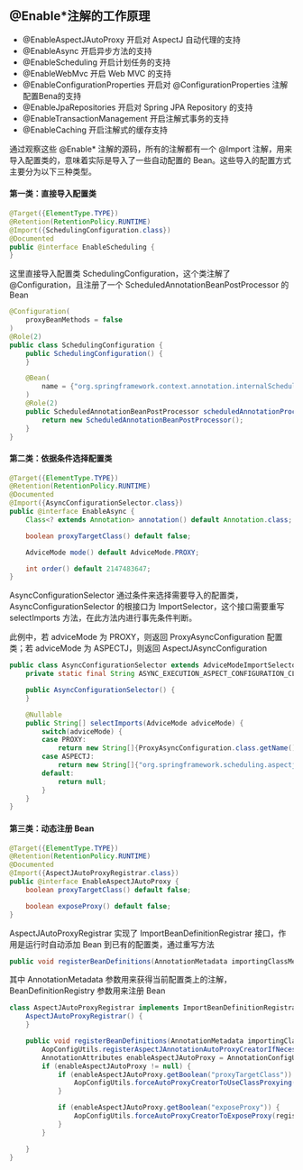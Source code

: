 ## @Enable*注解的工作原理

- @EnableAspectJAutoProxy 开启对 AspectJ 自动代理的支持
- @EnableAsync 开启异步方法的支持
- @EnableScheduling 开启计划任务的支持
- @EnableWebMvc 开启 Web MVC 的支持
- @EnableConfigurationProperties 开启对 @ConfigurationProperties 注解配置Bena的支持
- @EnableJpaRepositories 开启对 Spring JPA Repository 的支持
- @EnableTransactionManagement 开启注解式事务的支持
- @EnableCaching 开启注解式的缓存支持

通过观察这些 @Enable* 注解的源码，所有的注解都有一个 @Import 注解，用来导入配置类的，意味着实际是导入了一些自动配置的 Bean。这些导入的配置方式主要分为以下三种类型。

#### 第一类：直接导入配置类
```java
@Target({ElementType.TYPE})
@Retention(RetentionPolicy.RUNTIME)
@Import({SchedulingConfiguration.class})
@Documented
public @interface EnableScheduling {
}
```
这里直接导入配置类 SchedulingConfiguration，这个类注解了 @Configuration，且注册了一个 ScheduledAnnotationBeanPostProcessor 的 Bean
```java
@Configuration(
    proxyBeanMethods = false
)
@Role(2)
public class SchedulingConfiguration {
    public SchedulingConfiguration() {
    }

    @Bean(
        name = {"org.springframework.context.annotation.internalScheduledAnnotationProcessor"}
    )
    @Role(2)
    public ScheduledAnnotationBeanPostProcessor scheduledAnnotationProcessor() {
        return new ScheduledAnnotationBeanPostProcessor();
    }
}
```

#### 第二类：依据条件选择配置类

```java
@Target({ElementType.TYPE})
@Retention(RetentionPolicy.RUNTIME)
@Documented
@Import({AsyncConfigurationSelector.class})
public @interface EnableAsync {
    Class<? extends Annotation> annotation() default Annotation.class;

    boolean proxyTargetClass() default false;

    AdviceMode mode() default AdviceMode.PROXY;

    int order() default 2147483647;
}
```
AsyncConfigurationSelector 通过条件来选择需要导入的配置类， AsyncConfigurationSelector 的根接口为 ImportSelector，这个接口需要重写 selectImports 方法，在此方法内进行事先条件判断。

此例中，若 adviceMode 为 PROXY，则返回 ProxyAsyncConfiguration 配置类；若 adviceMode 为 ASPECTJ，则返回 AspectJAsyncConfiguration

```java
public class AsyncConfigurationSelector extends AdviceModeImportSelector<EnableAsync> {
    private static final String ASYNC_EXECUTION_ASPECT_CONFIGURATION_CLASS_NAME = "org.springframework.scheduling.aspectj.AspectJAsyncConfiguration";

    public AsyncConfigurationSelector() {
    }

    @Nullable
    public String[] selectImports(AdviceMode adviceMode) {
        switch(adviceMode) {
        case PROXY:
            return new String[]{ProxyAsyncConfiguration.class.getName()};
        case ASPECTJ:
            return new String[]{"org.springframework.scheduling.aspectj.AspectJAsyncConfiguration"};
        default:
            return null;
        }
    }
}
```

#### 第三类：动态注册 Bean
```java
@Target({ElementType.TYPE})
@Retention(RetentionPolicy.RUNTIME)
@Documented
@Import({AspectJAutoProxyRegistrar.class})
public @interface EnableAspectJAutoProxy {
    boolean proxyTargetClass() default false;

    boolean exposeProxy() default false;
}
```
AspectJAutoProxyRegistrar 实现了 ImportBeanDefinitionRegistrar 接口，作用是运行时自动添加 Bean 到已有的配置类，通过重写方法

```java
public void registerBeanDefinitions(AnnotationMetadata importingClassMetadata, BeanDefinitionRegistry registry) {}
```
其中 AnnotationMetadata 参数用来获得当前配置类上的注解，BeanDefinitionRegistry 参数用来注册 Bean

```java
class AspectJAutoProxyRegistrar implements ImportBeanDefinitionRegistrar {
    AspectJAutoProxyRegistrar() {
    }

    public void registerBeanDefinitions(AnnotationMetadata importingClassMetadata, BeanDefinitionRegistry registry) {
        AopConfigUtils.registerAspectJAnnotationAutoProxyCreatorIfNecessary(registry);
        AnnotationAttributes enableAspectJAutoProxy = AnnotationConfigUtils.attributesFor(importingClassMetadata, EnableAspectJAutoProxy.class);
        if (enableAspectJAutoProxy != null) {
            if (enableAspectJAutoProxy.getBoolean("proxyTargetClass")) {
                AopConfigUtils.forceAutoProxyCreatorToUseClassProxying(registry);
            }

            if (enableAspectJAutoProxy.getBoolean("exposeProxy")) {
                AopConfigUtils.forceAutoProxyCreatorToExposeProxy(registry);
            }
        }

    }
}

```